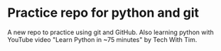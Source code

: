 # Practice repo for python and git

A new repo to practice using git and GitHub.
Also learning python with YouTube video "Learn Python in ~75 minutes" by Tech With Tim.

